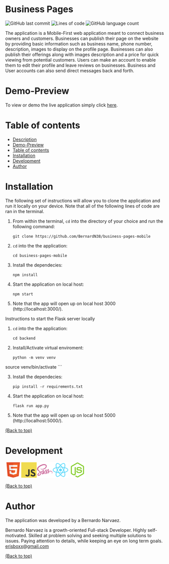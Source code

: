 # Business Pages


![GitHub last commit](https://github.com/BernardN38/business-pages-mobile)
![Lines of code](https://img.shields.io/tokei/lines/github/bernardn38/business-pages-mobile)
![GitHub language count](https://img.shields.io/github/languages/count/azeporo/splishsplash?color=red)


The application is a Mobile-First web application meant to connect business owners and customers. Businesses can publish their page on the website by providing basic information such as business name, phone number, description, images to display on the profile page. Businesses can also publish their offerings along with images description and a price for quick viewing from potential customers. Users can make an account to enable them to edit their profile and leave reviews on businesses. Business and User accounts can also send direct messages back and forth. 


# Demo-Preview
To view or demo the live application simply click [here](https://business-pages.herokuapp.com/).

# Table of contents
- [Description](#SplishSplash)
- [Demo-Preview](#demo-preview)
- [Table of contents](#table-of-contents)
- [Installation](#installation)
- [Development](#development)
- [Author](#author)

# Installation

The following set of instructions will allow you to clone the application and run it locally on your device. Note that all of the following lines of code are ran in the terminal.

1. From within the terminal, `cd` into the directory of your choice and run the following command:

    ```
    git clone https://github.com/BernardN38/business-pages-mobile
    ```

2. `cd` into the the application: 
	
	```
	cd business-pages-mobile
	```

3. Install the dependecies:

	```
	npm install 
	```
	
4. Start the application on local host:

	```
	npm start
	```
	
5. Note that the app will open up on local host 3000 (http://localhost:3000/).
	
Instructions to start the Flask server locally

1. `cd` into the the application: 
	
	```
	cd backend
	```
2. Install/Activate virtual enviroment: 
	
	```
	python -m venv venv
  source venv/bin/activate
	```


3. Install the dependecies:

	```
	pip install -r requirements.txt 
	```
	
4. Start the application on local host:

	```
	flask run app.py
	```
	
5. Note that the app will open up on local host 5000 (http://localhost:5000/).
	
[(Back to top)](#table-of-contents)



# Development




<img src="https://github.com/devicons/devicon/blob/master/icons/html5/html5-original.svg" alt="HTML Logo" height="50px" width="50px"><img src="https://github.com/devicons/devicon/blob/master/icons/javascript/javascript-original.svg" alt="JavaScript Logo" height="50px" width="50px"><img src="https://github.com/devicons/devicon/blob/master/icons/sass/sass-original.svg" alt="SASS Logo" height="50px" width="50px"><img src="https://github.com/devicons/devicon/blob/master/icons/react/react-original.svg" alt="React Logo" height="50px" width="50px">
<img src="https://github.com/devicons/devicon/blob/master/icons/nodejs/nodejs-original.svg" alt="Nodejs Logo" height="50px" width="50px">




[(Back to top)](#table-of-contents)

# Author

The application was developed by a Bernardo Narvaez.

Bernardo Narvaez is a growth-oriented Full-stack Developer. Highly self-motivated. Skilled at problem solving and seeking multiple solutions to issues. Paying attention to details, while keeping an eye on long term goals.
[erisboxx@gmail.com](erisboxx@gmail.com)

[(Back to top)](#table-of-contents)
